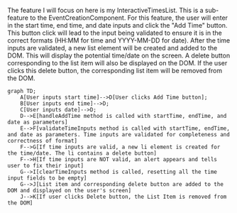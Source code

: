 The feature I will focus on here is my InteractiveTimesList. This is a sub-feature to the EventCreationComponent. For this feature, the user will enter in the start time, end time, and date inputs and click the "Add Time" button. This button click will lead to the input being validated to ensure it is in the correct formats (HH:MM for time and YYYY-MM-DD for date). After the time inputs are validated, a new list element will be created and added to the DOM. This will display the potential time/date on the screen. A delete button corresponding to the list item will also be displayed on the DOM. If the user clicks this delete button, the corresponding list item will be removed from the DOM.

```mermaid
graph TD;
    A[User inputs start time]-->D[User clicks Add Time button];
    B[User inputs end time]-->D;
    C[User inputs date]-->D;
    D-->E[handleAddTime method is called with startTime, endTime, and date as parameters]
    E-->F[validateTimeInputs method is called with startTime, endTime, and date as parameters. Time inputs are validated for completeness and correctness of format]
    F-->G[If time inputs are valid, a new li element is created for the time/date. The li contains a delete button]
    F-->H[If time inputs are NOT valid, an alert appears and tells user to fix their input]
    G-->I[clearTimeInputs method is called, resetting all the time input fields to be empty]
    G-->J[List item and corresponding delete button are added to the DOM and displayed on the user's screen]
    J-->K[If user clicks Delete button, the List Item is removed from the DOM]
```
